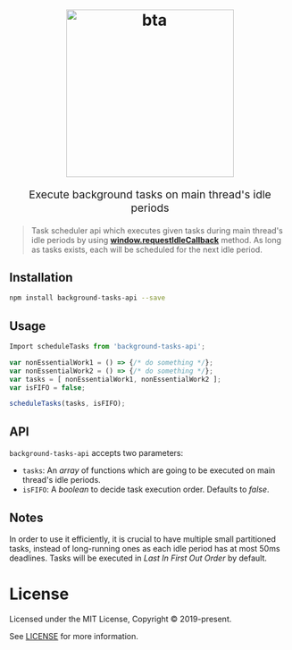 
<h1 align="center">
  <img
      src="https://developers.google.com/web/updates/images/2015-08-27-using-requestidlecallback/frame.jpg"
      alt="bta"
      title="bta"
      width="300"
  >
</h1>
<p align="center" style="font-size: 1.2rem;">
    Execute background tasks on main thread's idle periods
</p>


>Task scheduler api which executes given tasks during main thread's idle periods by using
[**window.requestIdleCallback**](https://developer.mozilla.org/en-US/docs/Web/API/Window/requestIdleCallback) method.
As long as tasks exists, each will be scheduled for the next idle period.

## Installation

```sh
npm install background-tasks-api --save
```

## Usage
```js
Import scheduleTasks from 'background-tasks-api';

var nonEssentialWork1 = () => {/* do something */};
var nonEssentialWork2 = () => {/* do something */};
var tasks = [ nonEssentialWork1, nonEssentialWork2 ];
var isFIFO = false;

scheduleTasks(tasks, isFIFO);
```

## API
`background-tasks-api` accepts two parameters:

* `tasks`: An *array* of functions which are going to be executed on main thread's idle periods.
* `isFIFO`: A *boolean* to decide task execution order. Defaults to *false*.

## Notes

In order to use it efficiently, it is crucial to have multiple small partitioned tasks, instead of long-running ones
as each idle period has at most 50ms deadlines. Tasks will be executed in *Last In First Out Order* by default.


# License

Licensed under the MIT License, Copyright © 2019-present.

See [LICENSE](./LICENSE) for more information.
